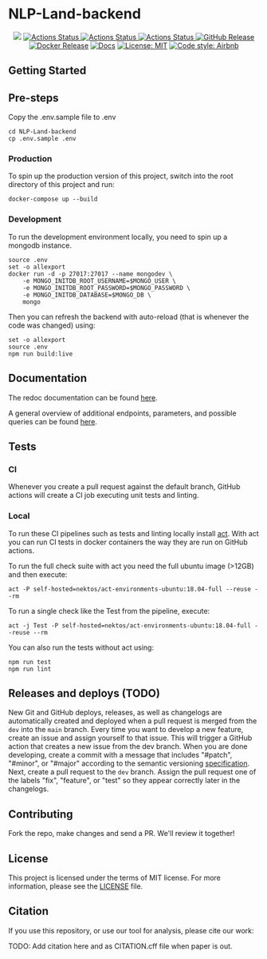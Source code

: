 # NLP-Land-backend

<p align="center">
<a href="https://codecov.io/gh/ag-gipp/NLP-Land-backend"><img src="https://codecov.io/gh/ag-gipp/NLP-Land-backend/branch/main/graph/badge.svg?token=FW8MXQX5XK"/></a>
<a href="https://github.com/ag-gipp/NLP-Land-backend/actions/workflows/branch.yaml"><img alt="Actions Status" src="https://github.com/ag-gipp/NLP-Land-backend/actions/workflows/branch.yaml/badge.svg">  
<a href="https://github.com/ag-gipp/NLP-Land-backend/actions/workflows/release.yaml"><img alt="Actions Status" src="https://github.com/ag-gipp/NLP-Land-backend/actions/workflows/release.yaml/badge.svg">  
<a href="https://github.com/ag-gipp/NLP-Land-backend/actions/workflows/main.yaml"><img alt="Actions Status" src="https://github.com/ag-gipp/NLP-Land-backend/actions/workflows/main.yaml/badge.svg">
<a href="https://github.com/ag-gipp/NLP-Land-backend/releases"><img alt="GitHub Release" src="https://img.shields.io/github/v/release/ag-gipp/NLP-Land-backend?sort=semver"></a>
<a href="https://hub.docker.com/repository/docker/jpelhaw/nlp-land-backend"><img alt="Docker Release" src="https://img.shields.io/docker/v/jpelhaw/nlp-land-backend?label=Docker"></a>
<a href="https://ag-gipp.github.io/NLP-Land-backend/"><img alt="Docs" src="https://img.shields.io/badge/Docs-gh--pages-blue"></a>
<a href="https://github.com/ag-gipp/NLP-Land-backend/blob/master/LICENSE"><img alt="License: MIT" src="https://black.readthedocs.io/en/stable/_static/license.svg"></a>
<a href="https://github.com/airbnb/javascript"><img alt="Code style: Airbnb" src="https://img.shields.io/badge/codestyle-Airbnb-success"></a>
</p>

## Getting Started

## Pre-steps

Copy the .env.sample file to .env

```
cd NLP-Land-backend
cp .env.sample .env
```

### Production

To spin up the production version of this project, switch into the root directory of this project and run:

```console
docker-compose up --build
```

### Development

To run the development environment locally, you need to spin up a mongodb instance.

```console
source .env
set -o allexport
docker run -d -p 27017:27017 --name mongodev \
    -e MONGO_INITDB_ROOT_USERNAME=$MONGO_USER \
    -e MONGO_INITDB_ROOT_PASSWORD=$MONGO_PASSWORD \
    -e MONGO_INITDB_DATABASE=$MONGO_DB \
    mongo
```

Then you can refresh the backend with auto-reload (that is whenever the code was changed) using:

```console
set -o allexport
source .env
npm run build:live
```

## Documentation

The redoc documentation can be found [here](https://ag-gipp.github.io/NLP-Land-backend).
    
A general overview of additional endpoints, parameters, and possible queries can be found [here](https://florianholzapfel.github.io/express-restify-mongoose/v1/).

## Tests

### CI

Whenever you create a pull request against the default branch, GitHub actions will create a CI job executing unit tests and linting.

### Local

To run these CI pipelines such as tests and linting locally install [act](https://github.com/nektos/act). With act you can run CI tests in docker containers the way they are run on GitHub actions.

To run the full check suite with act you need the full ubuntu image (>12GB) and then execute:

```console
act -P self-hosted=nektos/act-environments-ubuntu:18.04-full --reuse --rm
```

To run a single check like the Test from the pipeline, execute:

```console
act -j Test -P self-hosted=nektos/act-environments-ubuntu:18.04-full --reuse --rm
```

You can also run the tests without act using:

```console
npm run test
npm run lint
```

## Releases and deploys (TODO)

New Git and GitHub deploys, releases, as well as changelogs are automatically created and deployed when a pull request is merged from the `dev` into the `main` branch.
Every time you want to develop a new feature, create an issue and assign yourself to that issue. This will trigger a GitHub action that creates a new issue from the dev branch.
When you are done developing, create a commit with a message that includes "#patch", "#minor", or "#major" according to the semantic versioning [specification](https://semver.org/).
Next, create a pull request to the `dev` branch. Assign the pull request one of the labels "fix", "feature", or "test" so they appear correctly later in the changelogs.

## Contributing

Fork the repo, make changes and send a PR. We'll review it together!

## License

This project is licensed under the terms of MIT license. For more information, please see the [LICENSE](LICENSE) file.

## Citation

If you use this repository, or use our tool for analysis, please cite our work:

TODO: Add citation here and as CITATION.cff file when paper is out.
